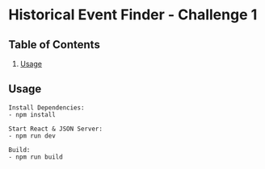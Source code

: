 # Historical Event Finder - Challenge 1

## Table of Contents

1. [Usage](#Usage)

## Usage

```
Install Dependencies:
- npm install

Start React & JSON Server:
- npm run dev

Build:
- npm run build
```
